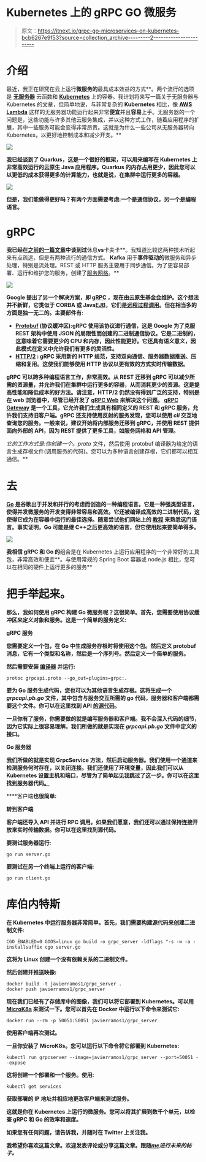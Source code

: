 # Kubernetes 上的 gRPC GO 微服务

> 原文：<https://itnext.io/grpc-go-microservices-on-kubernetes-bcb6267e9f53?source=collection_archive---------2----------------------->

# 介绍

最近，我正在研究在云上运行[](https://en.wikipedia.org/wiki/Microservices)**微服务的**最具成本效益的方式**。两个流行的选项是 [**无服务器**](https://en.wikipedia.org/wiki/Serverless_computing) 云函数和 [**Kubernetes**](https://kubernetes.io/) 上的容器。我计划将来写一篇关于无服务器与 Kubernetes 的文章，但简单地说，与非常复杂的 **Kubernetes** 相比，像 [**AWS Lambda**](https://aws.amazon.com/lambda/) 这样的无服务器功能运行起来非常**便宜**并且**容易**上手。无服务器的一个问题是，这些功能与许多其他云服务集成，并以这种方式工作，随着应用程序的扩展，其中一些服务可能会变得非常昂贵。这就是为什么一些公司从无服务器转向 Kubernetes，以更好地控制成本和减少开支。**

**![](img/6a85d02df32945df5af2b3addac259c4.png)**

**我已经谈到了 Quarkus，这是一个很好的框架，可以用来编写在 Kubernetes 上非常高效运行的云原生 Java 应用程序。Quarkus 的内存占用更少，因此您可以以更低的成本获得更多的计算能力，也就是说，在集群中运行更多的容器。**

**![](img/34cf89f19a1a49ec1334d1084c320db2.png)**

**但是，我们能做得更好吗？有两个方面需要考虑:一个是通信协议，另一个是编程语言。**

# **gRPC**

**我已经在[之前的一篇文章](https://medium.com/@javier.ramos1/service-mesh-vs-kafka-f60c00044f20)中谈到过**休息**vs**卡夫卡**。我知道比较这两种技术听起来有点疏远，但是有两种流行的通信方式。 **Kafka** 用于**事件驱动的**微服务和异步处理，特别是流处理。REST 或 HTTP 服务主要用于同步通信。为了更容易部署、运行和维护您的服务，创建了[服务网格](https://en.wikipedia.org/wiki/Service_mesh)。**

**![](img/f6759cc929538eeacef1a55e102438a5.png)**

****Google** 提出了另一个解决方案，即 [**gRPC**](https://grpc.io/) ，现在由云原生基金会维护。这个想法并不新鲜，它类似于 CORBA 或 Java[**EJB**](https://en.wikipedia.org/wiki/Enterprise_JavaBeans)，它们是[远程过程调用](https://en.wikipedia.org/wiki/Remote_procedure_call)。但在相当多的方面是独一无二的。**主要部件**有:**

*   **[**Protobuf**](https://en.wikipedia.org/wiki/Protocol_Buffers) (协议缓冲区):gRPC 使用该协议进行通信，这是 Google 为了克服 REST 架构中使用 JSON 的局限性而创建的二进制通信协议。它是二进制的，这意味着它需要更少的 CPU 和内存，因此性能更好。它还具有语义意义，因此模式在定义中允许我们有更多的灵活性。**
*   **[**HTTP/2**](https://en.wikipedia.org/wiki/HTTP/2) : gRPC 采用新的 HTTP 规范，支持双向通信、服务器数据推送、压缩和复用。这使我们能够使用 HTTP 协议以更有效的方式实时传输数据。**

**gRPC 可以跨多种编程语言工作，非常高效。从 REST 迁移到 gRPC 可以减少所需的资源量，并允许我们在集群中运行更多的容器，从而消耗更少的资源。这是提高性能和降低成本的好方法。请注意，HTTP/2 仍然没有得到广泛的支持，特别是在 web 浏览器中，尽管已经开发了 [**gRPC Web**](https://github.com/grpc/grpc-web) 来解决这个问题。 [**gRPC Gateway**](https://github.com/grpc-ecosystem/grpc-gateway) 是一个工具，它允许我们生成具有相同定义的 REST 和 gRPC 服务，允许我们支持旧客户端。gRPC 还支持使用反射的服务发现，您可以使用 *cli* 交互地查询您的服务。一般来说，建议开始将内部服务迁移到 gRPC，并使用 REST 提供面向外部的 API，因为 REST 提供了更多工具，如服务网格和 API 管理。**

**它的工作方式是:你创建一个*。proto* 文件，然后使用 protobuf 编译器为给定的语言生成存根文件(调用服务的代码)。您可以为多种语言创建存根，它们都可以相互通信。**

# **去**

**[**Go**](https://en.wikipedia.org/wiki/Go_(programming_language)) 是谷歌出于并发和并行的考虑而创造的一种编程语言。它是一种强类型语言，使得并发微服务的开发变得非常容易和高效。它还被编译成高效的二进制代码，这使得它成为在容器中运行的最佳选择。随意尝试他们网站上的 [**教程**](https://golang.org/) 来熟悉这门语言。事实证明，Go 可能是继 C++之后更高效的语言，但它使用起来要简单得多。**

**![](img/dfaac149453d18137a810afef128ae4e.png)**

**我相信 gRPC 和 Go 的**组合是在 Kubernetes 上运行应用程序的一个非常好的工具包，非常高效和便宜**。与使用常规的 Spring Boot 容器或 node.js 相比，您可以在相同的硬件上运行更多的服务**

# **把手举起来。**

**那么，我如何使用 gRPC 构建 Go 微服务呢？这很简单。首先，您需要使用协议缓冲区来定义对象和服务。这是一个简单的服务定义:**

**gRPC 服务**

**您需要定义一个包，在 Go 中生成服务存根时将使用这个包。然后定义 protobuf 消息，它有一个类型和名称，然后是一个序列号。然后定义一个简单的服务。**

**然后需要安装 [**编译器**](https://github.com/golang/protobuf) 并运行:**

```
protoc grpcapi.proto --go_out=plugins=grpc:.
```

**要为 Go 服务生成代码，您也可以为其他语言生成存根。这将生成一个 *grpcapi.pb.go* 文件，其中包含与服务交互所需的 go 代码，服务器和客户端都需要这个文件。你可以在这里找到 API [的源代码](https://github.com/javiramos1/grpcapi)。**

**一旦你有了服务，你需要做的就是编写服务器和客户端。我不会深入代码的细节，因为它实际上很容易理解。我们所做的就是实现在 *grpcapi.pb.go* 文件中定义的接口。**

**Go 服务器**

**我们所做的就是实现 GrpcService 方法，然后启动服务器。我们使用一个通道来检测服务何时存在，以关闭连接。我们还使用了环境变量，因此我们可以从 Kubernetes 设置主机和端口，尽管为了简单起见我跳过了这一步。你可以在这里找到服务器代码[。](https://github.com/javiramos1/grpc_server)**

****客户端**也很简单:**

**转到客户端**

**客户端还导入 API 并进行 RPC 调用。如果我们愿意，我们还可以通过保持连接开放来实时传输数据。你可以在这里找到源代码。**

**要测试服务器运行:**

```
go run server.go
```

**要测试在另一个终端上运行的客户端:**

```
go run client.go
```

# **库伯内特斯**

**在 Kubernetes 中运行服务器非常简单。首先，我们需要构建源代码来创建二进制文件:**

```
CGO_ENABLED=0 GOOS=linux go build -o grpc_server -ldflags "-s -w -a -installsuffix cgo server.go
```

**这将为 Linux 创建一个没有依赖关系的二进制文件。**

**然后创建并推送映像:**

```
docker build -t javierramos1/grpc_server .                       docker push javierramos1/grpc_server
```

**现在我们已经有了存储库中的图像，我们可以将它部署到 Kubernetes。可以用 [**MicroK8s**](https://microk8s.io/) 来测试一下。您可以首先在 Docker 中运行以下命令来测试它:**

```
docker run --rm -p 50051:50051 javierramos1/grpc_server
```

**使用客户端再次测试。**

**一旦你安装了 MicroK8s。您可以运行以下命令将它部署到 Kubernetes:**

```
kubectl run grpcserver --image=javierramos1/grpc_server --port=50051 --expose
```

**这将创建一个部署和一个服务。使用:**

```
kubectl get services
```

**获取部署的 IP 地址并相应地更改客户端来测试服务。**

**这就是你在 Kubernetes 上运行的微服务。您可以将其扩展到数千个单元，以检查 gRPC 和 Go 的效率和速度。**

**如果您有任何问题，请告诉我，并随时在 Twitter 上关注我。**

**我希望你喜欢这篇文章。欢迎发表评论或分享这篇文章。跟随[***me***](https://twitter.com/JavierRamosRod7)*进行未来的帖子。***